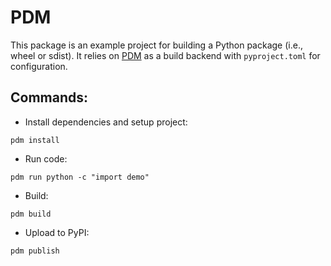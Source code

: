 # PDM
This package is an example project for building a Python package (i.e., wheel or sdist).
It relies on [PDM](https://pdm.fming.dev) as a build backend with `pyproject.toml`
for configuration.

## Commands:

* Install dependencies and setup project:
```shell
pdm install
```
* Run code:
```shell
pdm run python -c "import demo"
```
* Build:
```shell
pdm build
```
* Upload to PyPI:
```shell
pdm publish
```
